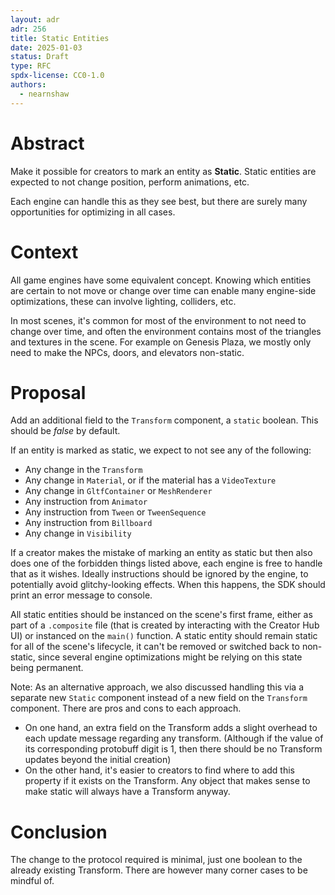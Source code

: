 ```yaml
---
layout: adr
adr: 256
title: Static Entities
date: 2025-01-03
status: Draft
type: RFC
spdx-license: CC0-1.0
authors:
  - nearnshaw
---
```


# Abstract

Make it possible for creators to mark an entity as **Static**. Static entities are expected to not change position, perform animations, etc.

Each engine can handle this as they see best, but there are surely many opportunities for optimizing in all cases.

# Context

All game engines have some equivalent concept. Knowing which entities are certain to not move or change over time can enable many engine-side optimizations, these can involve lighting, colliders, etc.

In most scenes, it's common for most of the environment to not need to change over time, and often the environment contains most of the triangles and textures in the scene. For example on Genesis Plaza, we mostly only need to make the NPCs, doors, and elevators non-static.

# Proposal

Add an additional field to the `Transform` component, a `static` boolean. This should be _false_ by default.

If an entity is marked as static, we expect to not see any of the following:

- Any change in the `Transform`
- Any change in `Material`, or if the material has a `VideoTexture`
- Any change in `GltfContainer` or `MeshRenderer`
- Any instruction from `Animator`
- Any instruction from `Tween` or `TweenSequence`
- Any instruction from `Billboard`
- Any change in `Visibility`

If a creator makes the mistake of marking an entity as static but then also does one of the forbidden things listed above, each engine is free to handle that as it wishes. Ideally instructions should be ignored by the engine, to potentially avoid glitchy-looking effects. When this happens, the SDK should print an error message to console.

All static entities should be instanced on the scene's first frame, either as part of a `.composite` file (that is created by interacting with the Creator Hub UI) or instanced on the `main()` function. A static entity should remain static for all of the scene's lifecycle, it can't be removed or switched back to non-static, since several engine optimizations might be relying on this state being permanent.

Note: As an alternative approach, we also discussed handling this via a separate new `Static` component instead of a new field on the `Transform` component. There are pros and cons to each approach.

- On one hand, an extra field on the Transform adds a slight overhead to each update message regarding any transform. (Although if the value of its corresponding protobuff digit is 1, then there should be no Transform updates beyond the initial creation)
- On the other hand, it's easier to creators to find where to add this property if it exists on the Transform. Any object that makes sense to make static will always have a Transform anyway.

# Conclusion

The change to the protocol required is minimal, just one boolean to the already existing Transform. There are however many corner cases to be mindful of.
